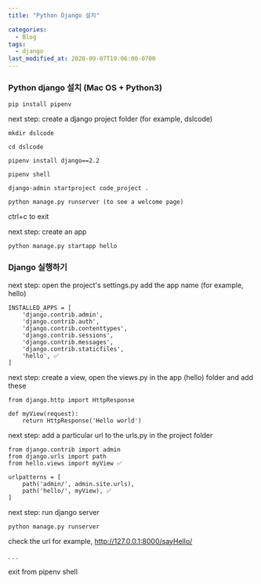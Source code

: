 ```yaml
---
title: "Python Django 설치"

categories:
  - Blog
tags:
  - django
last_modified_at: 2020-09-07T19:06:00-0700
---
```


### Python django 설치 (Mac OS + Python3)

```
pip install pipenv
```

next step: create a django project folder (for example, dslcode)

```
mkdir dslcode

cd dslcode

pipenv install django==2.2
```

```
pipenv shell

django-admin startproject code_project .

python manage.py runserver (to see a welcome page)
```

ctrl+c to exit

next step: create an app

```
python manage.py startapp hello
```

### Django 실행하기

next step: open the project's settings.py add the app name (for example, hello)

```
INSTALLED_APPS = [
    'django.contrib.admin',
    'django.contrib.auth',
    'django.contrib.contenttypes',
    'django.contrib.sessions',
    'django.contrib.messages',
    'django.contrib.staticfiles',
    'hello', ✅
]
```

next step: create a view, open the views.py in the app (hello) folder and add these

```
from django.http import HttpResponse

def myView(request):
    return HttpResponse('Hello world')
```

next step: add a particular url to the urls.py in the project folder

```
from django.contrib import admin
from django.urls import path
from hello.views import myView ✅

urlpatterns = [
    path('admin/', admin.site.urls),
    path('hello/', myView), ✅
]

```

next step: run django server

```
python manage.py runserver
```

check the url for example, http://127.0.0.1:8000/sayHello/

.
.
.

exit from pipenv shell

